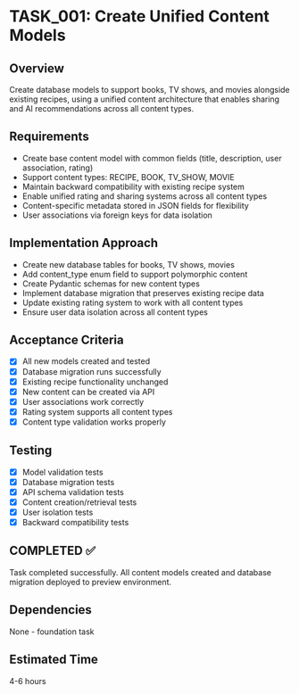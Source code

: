 # TASK_001: Create Unified Content Models

## Overview
Create database models to support books, TV shows, and movies alongside existing recipes, using a unified content architecture that enables sharing and AI recommendations across all content types.

## Requirements
- Create base content model with common fields (title, description, user association, rating)
- Support content types: RECIPE, BOOK, TV_SHOW, MOVIE
- Maintain backward compatibility with existing recipe system
- Enable unified rating and sharing systems across all content types
- Content-specific metadata stored in JSON fields for flexibility
- User associations via foreign keys for data isolation

## Implementation Approach
- Create new database tables for books, TV shows, movies
- Add content_type enum field to support polymorphic content
- Create Pydantic schemas for new content types
- Implement database migration that preserves existing recipe data
- Update existing rating system to work with all content types
- Ensure user data isolation across all content types

## Acceptance Criteria
- [x] All new models created and tested
- [x] Database migration runs successfully  
- [x] Existing recipe functionality unchanged
- [x] New content can be created via API
- [x] User associations work correctly
- [x] Rating system supports all content types
- [x] Content type validation works properly

## Testing
- [x] Model validation tests
- [x] Database migration tests
- [x] API schema validation tests
- [x] Content creation/retrieval tests
- [x] User isolation tests
- [x] Backward compatibility tests

## COMPLETED ✅
Task completed successfully. All content models created and database migration deployed to preview environment.

## Dependencies
None - foundation task

## Estimated Time
4-6 hours